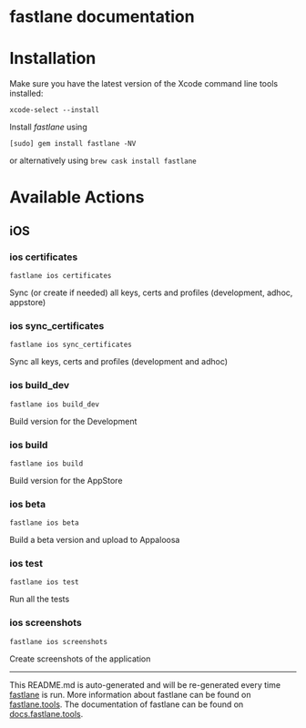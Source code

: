 fastlane documentation
================
# Installation

Make sure you have the latest version of the Xcode command line tools installed:

```
xcode-select --install
```

Install _fastlane_ using
```
[sudo] gem install fastlane -NV
```
or alternatively using `brew cask install fastlane`

# Available Actions
## iOS
### ios certificates
```
fastlane ios certificates
```
Sync (or create if needed) all keys, certs and profiles (development, adhoc, appstore)
### ios sync_certificates
```
fastlane ios sync_certificates
```
Sync all keys, certs and profiles (development and adhoc)
### ios build_dev
```
fastlane ios build_dev
```
Build version for the Development
### ios build
```
fastlane ios build
```
Build version for the AppStore
### ios beta
```
fastlane ios beta
```
Build a beta version and upload to Appaloosa
### ios test
```
fastlane ios test
```
Run all the tests
### ios screenshots
```
fastlane ios screenshots
```
Create screenshots of the application

----

This README.md is auto-generated and will be re-generated every time [fastlane](https://fastlane.tools) is run.
More information about fastlane can be found on [fastlane.tools](https://fastlane.tools).
The documentation of fastlane can be found on [docs.fastlane.tools](https://docs.fastlane.tools).
